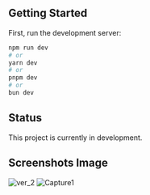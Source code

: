 ## Getting Started

First, run the development server:

```bash
npm run dev
# or
yarn dev
# or
pnpm dev
# or
bun dev
```


## Status

This project is currently in development.

## Screenshots Image

![ver_2](https://github.com/user-attachments/assets/5c1208bb-01dd-4c66-966a-4d48b3b3833f)
![Capture1](https://github.com/user-attachments/assets/6346d9cc-5f11-4cae-a277-2c5923d5bc21)